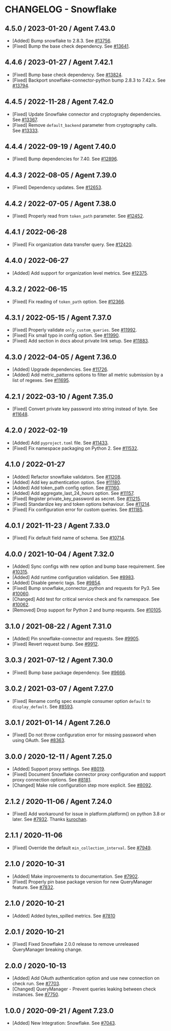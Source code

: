 # CHANGELOG - Snowflake

## 4.5.0 / 2023-01-20 / Agent 7.43.0

* [Added] Bump snowflake to 2.8.3. See [#13756](https://github.com/DataDog/integrations-core/pull/13756).
* [Fixed] Bump the base check dependency. See [#13641](https://github.com/DataDog/integrations-core/pull/13641).

## 4.4.6 / 2023-01-27 / Agent 7.42.1

* [Fixed] Bump base check dependency. See [#13824](https://github.com/DataDog/integrations-core/pull/13824).
* [Fixed] Backport snowflake-connector-python bump 2.8.3 to 7.42.x. See [#13794](https://github.com/DataDog/integrations-core/pull/13794).

## 4.4.5 / 2022-11-28 / Agent 7.42.0

* [Fixed] Update Snowflake connector and cryptography dependencies. See [#13367](https://github.com/DataDog/integrations-core/pull/13367).
* [Fixed] Remove `default_backend` parameter from cryptography calls. See [#13333](https://github.com/DataDog/integrations-core/pull/13333).

## 4.4.4 / 2022-09-19 / Agent 7.40.0

* [Fixed] Bump dependencies for 7.40. See [#12896](https://github.com/DataDog/integrations-core/pull/12896).

## 4.4.3 / 2022-08-05 / Agent 7.39.0

* [Fixed] Dependency updates. See [#12653](https://github.com/DataDog/integrations-core/pull/12653).

## 4.4.2 / 2022-07-05 / Agent 7.38.0

* [Fixed] Properly read from `token_path` parameter. See [#12452](https://github.com/DataDog/integrations-core/pull/12452).

## 4.4.1 / 2022-06-28

* [Fixed] Fix organization data transfer query. See [#12420](https://github.com/DataDog/integrations-core/pull/12420).

## 4.4.0 / 2022-06-27

* [Added] Add support for organization level metrics. See [#12375](https://github.com/DataDog/integrations-core/pull/12375).

## 4.3.2 / 2022-06-15

* [Fixed] Fix reading of `token_path` option. See [#12366](https://github.com/DataDog/integrations-core/pull/12366).

## 4.3.1 / 2022-05-15 / Agent 7.37.0

* [Fixed] Properly validate `only_custom_queries`. See [#11992](https://github.com/DataDog/integrations-core/pull/11992).
* [Fixed] Fix small typo in config option. See [#11990](https://github.com/DataDog/integrations-core/pull/11990).
* [Fixed] Add section in docs about private link setup. See [#11883](https://github.com/DataDog/integrations-core/pull/11883).

## 4.3.0 / 2022-04-05 / Agent 7.36.0

* [Added] Upgrade dependencies. See [#11726](https://github.com/DataDog/integrations-core/pull/11726).
* [Added] Add metric_patterns options to filter all metric submission by a list of regexes. See [#11695](https://github.com/DataDog/integrations-core/pull/11695).

## 4.2.1 / 2022-03-10 / Agent 7.35.0

* [Fixed] Convert private key password into string instead of byte. See [#11648](https://github.com/DataDog/integrations-core/pull/11648).

## 4.2.0 / 2022-02-19

* [Added] Add `pyproject.toml` file. See [#11433](https://github.com/DataDog/integrations-core/pull/11433).
* [Fixed] Fix namespace packaging on Python 2. See [#11532](https://github.com/DataDog/integrations-core/pull/11532).

## 4.1.0 / 2022-01-27

* [Added] Refactor snowflake validators. See [#11208](https://github.com/DataDog/integrations-core/pull/11208).
* [Added] Add key authentication option. See [#11180](https://github.com/DataDog/integrations-core/pull/11180).
* [Added] Add token_path config option. See [#11160](https://github.com/DataDog/integrations-core/pull/11160).
* [Added] Add aggregate_last_24_hours option. See [#11157](https://github.com/DataDog/integrations-core/pull/11157).
* [Fixed] Register private_key_password as secret. See [#11215](https://github.com/DataDog/integrations-core/pull/11215).
* [Fixed] Standardize key and token options behaviour. See [#11214](https://github.com/DataDog/integrations-core/pull/11214).
* [Fixed] Fix configuration error for custom queries. See [#11185](https://github.com/DataDog/integrations-core/pull/11185).

## 4.0.1 / 2021-11-23 / Agent 7.33.0

* [Fixed] Fix default field name of schema. See [#10714](https://github.com/DataDog/integrations-core/pull/10714).

## 4.0.0 / 2021-10-04 / Agent 7.32.0

* [Added] Sync configs with new option and bump base requirement. See [#10315](https://github.com/DataDog/integrations-core/pull/10315).
* [Added] Add runtime configuration validation. See [#8983](https://github.com/DataDog/integrations-core/pull/8983).
* [Added] Disable generic tags. See [#9854](https://github.com/DataDog/integrations-core/pull/9854).
* [Fixed] Bump snowflake_connector_python and requests for Py3. See [#10060](https://github.com/DataDog/integrations-core/pull/10060).
* [Changed] Add test for critical service check and fix namespace. See [#10062](https://github.com/DataDog/integrations-core/pull/10062).
* [Removed] Drop support for Python 2 and bump requests. See [#10105](https://github.com/DataDog/integrations-core/pull/10105).

## 3.1.0 / 2021-08-22 / Agent 7.31.0

* [Added] Pin snowflake-connector and requests. See [#9905](https://github.com/DataDog/integrations-core/pull/9905).
* [Fixed] Revert request bump. See [#9912](https://github.com/DataDog/integrations-core/pull/9912).

## 3.0.3 / 2021-07-12 / Agent 7.30.0

* [Fixed] Bump base package dependency. See [#9666](https://github.com/DataDog/integrations-core/pull/9666).

## 3.0.2 / 2021-03-07 / Agent 7.27.0

* [Fixed] Rename config spec example consumer option `default` to `display_default`. See [#8593](https://github.com/DataDog/integrations-core/pull/8593).

## 3.0.1 / 2021-01-14 / Agent 7.26.0

* [Fixed] Do not throw configuration error for missing password when using OAuth. See [#8363](https://github.com/DataDog/integrations-core/pull/8363).

## 3.0.0 / 2020-12-11 / Agent 7.25.0

* [Added] Support proxy settings. See [#8019](https://github.com/DataDog/integrations-core/pull/8019).
* [Fixed] Document Snowflake connector proxy configuration and support proxy connection options. See [#8181](https://github.com/DataDog/integrations-core/pull/8181).
* [Changed] Make role configuration step more explicit. See [#8092](https://github.com/DataDog/integrations-core/pull/8092).

## 2.1.2 / 2020-11-06 / Agent 7.24.0

* [Fixed] Add workaround for issue in platform.platform() on python 3.8 or later. See [#7932](https://github.com/DataDog/integrations-core/pull/7932). Thanks [kurochan](https://github.com/kurochan).

## 2.1.1 / 2020-11-06

* [Fixed] Override the default `min_collection_interval`. See [#7949](https://github.com/DataDog/integrations-core/pull/7949).

## 2.1.0 / 2020-10-31

* [Added] Make improvements to documentation. See [#7902](https://github.com/DataDog/integrations-core/pull/7902).
* [Fixed] Properly pin base package version for new QueryManager feature. See [#7832](https://github.com/DataDog/integrations-core/pull/7832).

## 2.1.0 / 2020-10-21

* [Added] Added bytes_spilled metrics. See [#7810](https://github.com/DataDog/integrations-core/pull/7810)

## 2.0.1 / 2020-10-21

* [Fixed] Fixed Snowflake 2.0.0 release to remove unreleased QueryManager breaking change.

## 2.0.0 / 2020-10-13

* [Added] Add OAuth authentication option and use new connection on check run. See [#7703](https://github.com/DataDog/integrations-core/pull/7703).
* [Changed] QueryManager - Prevent queries leaking between check instances. See [#7750](https://github.com/DataDog/integrations-core/pull/7750).

## 1.0.0 / 2020-09-21 / Agent 7.23.0

* [Added] New Integration: Snowflake. See [#7043](https://github.com/DataDog/integrations-core/pull/7043).
